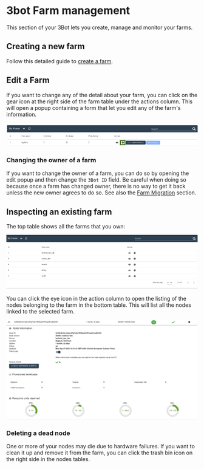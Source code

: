 # 3bot Farm management

This section of your 3Bot lets you create, manage and monitor your farms.

<!-- * [Monitoring the nodes health and usage](inspecting-an-existing-farm) -->

## Creating a new farm

Follow this detailed guide to [create a farm](farm_init).

## Edit a Farm

If you want to change any of the detail about your farm, you can click on the gear icon at the right side of the farm table under the actions column. This will open a popup containing a form that let you edit any of the farm's information.

![gear](img/3bot_farmmgmt_gear.png) 


### Changing the owner of a farm

If you want to change the owner of a farm, you can do so by opening the edit popup and then change the `3Bot ID` field. Be careful when doing so because once a farm has changed owner, there is no way to get it back unless the new owner agrees to do so. See also the [Farm Migration](farm_migration) section. 

## Inspecting an existing farm

The top table shows all the farms that you own:

![overview](img/farm_management_overview.png)

You can click the eye icon in the action column to open the listing of the nodes belonging to the farm in the bottom table. This will list all the nodes linked to the selected farm.

![nodes listing](img/farm_management_nodes.png)

### Deleting a dead node

One or more of your nodes may die due to hardware failures. If you want to clean it up and remove it from the farm, you can click the trash bin icon on the right side in the nodes tables.